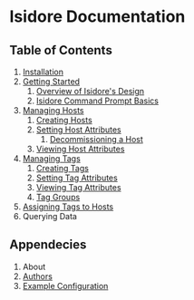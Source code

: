 Isidore Documentation
=====================

Table of Contents
-----------------

1. [Installation](install.md)
2. [Getting Started](getting_started.md)
   1. [Overview of Isidore's Design](getting_started.md#1-overview-of-isidores-design)
   2. [Isidore Command Prompt Basics](getting_started.md#2-isidore-command-prompt-basics)
3. [Managing Hosts](hosts.md)
   1. [Creating Hosts](hosts.md#1-creating-hosts)
   2. [Setting Host Attributes](hosts.md#2-setting-host-attributes)
      1. [Decommissioning a Host](hosts.md#1-decommissioning-a-host)
   3. [Viewing Host Attributes](hosts.md#3-viewing-host-attributes)
4. [Managing Tags](tags.md)
   1. [Creating Tags](tags.md#1-creating-tags)
   2. [Setting Tag Attributes](tags.md#2-setting-tag-attributes)
   3. [Viewing Tag Attributes](tags.md#3-viewing-tag-attributes)
   4. [Tag Groups](tags.md#4-tag-groups)
5. [Assigning Tags to Hosts](assigning.md)
6. Querying Data

Appendecies
-----------

1. About
2. [Authors](authors.md)
3. [Example Configuration](example.md)

